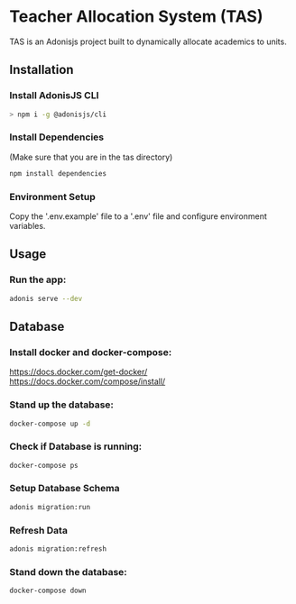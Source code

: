 # Teacher Allocation System (TAS)

TAS is an Adonisjs project built to dynamically allocate academics to units.

## Installation

### Install AdonisJS CLI
```bash
> npm i -g @adonisjs/cli
```

### Install Dependencies
(Make sure that you are in the tas directory)

```bash
npm install dependencies 
```

### Environment Setup
Copy the '.env.example' file to a '.env' file and configure environment variables.

## Usage

### Run the app:
```bash
adonis serve --dev
```

## Database

### Install docker and docker-compose:
https://docs.docker.com/get-docker/
https://docs.docker.com/compose/install/

### Stand up the database:
```bash
docker-compose up -d
```

### Check if Database is running:
```bash
docker-compose ps
```

### Setup Database Schema
```bash
adonis migration:run
```

### Refresh Data
```bash
adonis migration:refresh
```
### Stand down the database:
```bash
docker-compose down
```
